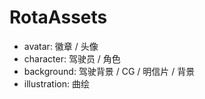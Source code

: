 # RotaAssets

- avatar: 徽章 / 头像
- character: 驾驶员 / 角色
- background: 驾驶背景 / CG / 明信片 / 背景
- illustration: 曲绘
